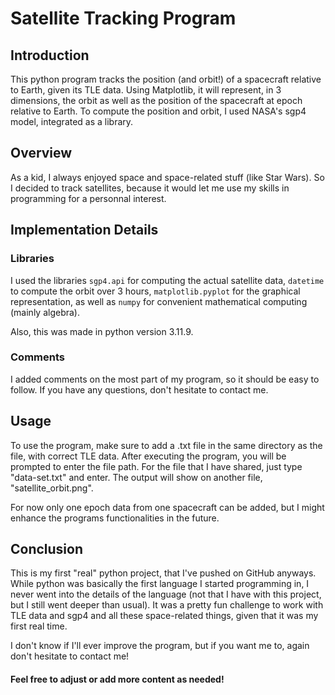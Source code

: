 # Satellite Tracking Program

## Introduction

This python program tracks the position (and orbit!) of a spacecraft relative to Earth, given its TLE data. Using Matplotlib, it will represent, in 3 dimensions, the orbit as well as the position of the spacecraft at epoch relative to Earth. To compute the position and orbit, I used NASA's sgp4 model, integrated as a library.

## Overview

As a kid, I always enjoyed space and space-related stuff (like Star Wars). So I decided to track satellites, because it would let me use my skills in programming for a personnal interest.

## Implementation Details

### Libraries

I used the libraries `sgp4.api` for computing the actual satellite data, `datetime` to compute the orbit over 3 hours, `matplotlib.pyplot` for the graphical representation, as well as `numpy` for convenient mathematical computing (mainly algebra).

Also, this was made in python version 3.11.9.

### Comments

I added comments on the most part of my program, so it should be easy to follow. If you have any questions, don't hesitate to contact me.


## Usage

To use the program, make sure to add a .txt file in the same directory as the file, with correct TLE data. After executing the program, you will be prompted to enter the file path. For the file that I have shared, just type "data-set.txt" and enter. The output will show on another file, "satellite_orbit.png".

For now only one epoch data from one spacecraft can be added, but I might enhance the programs functionalities in the future.

## Conclusion

This is my first "real" python project, that I've pushed on GitHub anyways. While python was basically the first language I started programming in, I never went into the details of the language (not that I have with this project, but I still went deeper than usual). It was a pretty fun challenge to work with TLE data and sgp4 and all these space-related things, given that it was my first real time.

I don't know if I'll ever improve the program, but if you want me to, again don't hesitate to contact me!

#### Feel free to adjust or add more content as needed!

